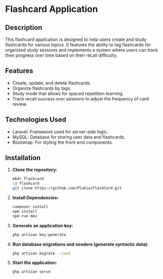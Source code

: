 # Flashcard Application

## Description

This flashcard application is designed to help users create and study flashcards for various topics. It features the ability to tag flashcards for organized study sessions and implements a system where users can track their progress over time based on their recall difficulty.

## Features

- Create, update, and delete flashcards.
- Organize flashcards by tags.
- Study mode that allows for spaced repetition learning.
- Track recall success over sessions to adjust the frequency of card review.

## Technologies Used

- Laravel: Framework used for server-side logic.
- MySQL: Database for storing user data and flashcards.
- Bootstrap: For styling the front-end components.

## Installation

1. **Clone the repository:**
   ``` bash
   mkdr flashcard
   cd flashcard
   git clone https://github.com/Plukio/FlashCard.git

2. **Install Dependencies:**
   ``` bash
   composer install
   npm install
   npm run dev

3. **Generate an application key:**
   ``` bash
   php artisan key:generate

4. **Run database migrations and seeders (generate syntactic data):**
   ``` bash
   php artisan migrate --seed

5. **Start the application:**
   ``` bash
   php artisan serve


